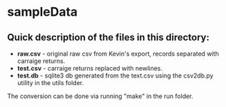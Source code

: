 # sampleData

## Quick description of the files in this directory:
+ **raw.csv** - original raw csv from Kevin's export, records separated with carraige returns.
+ **test.csv** - carraige returns replaced with newlines.
+ **test.db** - sqlite3 db generated from the text.csv using the csv2db.py utility in the utils folder.

The conversion can be done via running "make" in the run folder.
